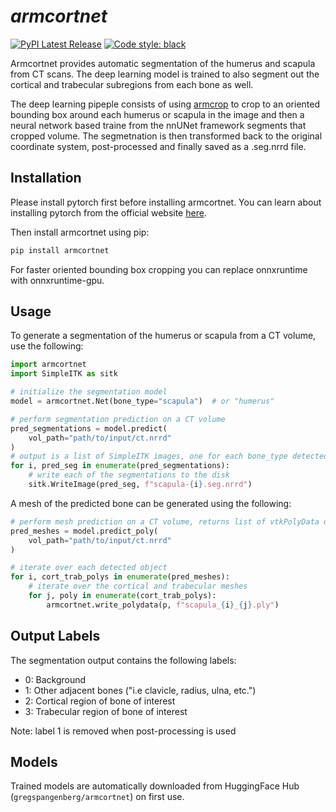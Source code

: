 # *armcortnet*
[![PyPI Latest Release](https://img.shields.io/pypi/v/armcortnet.svg)](https://pypi.org/project/armcortnet)
[![Code style: black](https://img.shields.io/badge/code%20style-black-000000.svg)](https://github.com/psf/black)


Armcortnet provides automatic segmentation of the humerus and scapula from CT scans. The deep learning model is trained to also segment out the cortical and trabecular subregions from each bone as well.


The deep learning pipeple consists of using [armcrop](https://pypi.org/project/armcrop/) to crop to an oriented bounding box around each humerus or scapula in the image and then a neural network based traine from the nnUNet framework segments that cropped volume. The segmetnation is then transformed back to the original coordinate system, post-processed and finally saved as a .seg.nrrd file.

## Installation
Please install pytorch first before installing armcortnet. You can learn about installing pytorch from the official website [here](https://pytorch.org/get-started/locally/).

Then install armcortnet using pip:
```bash
pip install armcortnet
```
For faster oriented bounding box cropping you can replace onnxruntime with onnxruntime-gpu.

## Usage
To generate a segmentation of the humerus or scapula from a CT volume, use the following:
```python
import armcortnet
import SimpleITK as sitk

# initialize the segmentation model
model = armcortnet.Net(bone_type="scapula")  # or "humerus"

# perform segmentation prediction on a CT volume
pred_segmentations = model.predict(
    vol_path="path/to/input/ct.nrrd"
)
# output is a list of SimpleITK images, one for each bone_type detected in the CT
for i, pred_seg in enumerate(pred_segmentations):
    # write each of the segmentations to the disk
    sitk.WriteImage(pred_seg, f"scapula-{i}.seg.nrrd")

```
A mesh of the predicted bone can be generated using the following:
```python
# perform mesh prediction on a CT volume, returns list of vtkPolyData objects
pred_meshes = model.predict_poly(
    vol_path="path/to/input/ct.nrrd"
)

# iterate over each detected object
for i, cort_trab_polys in enumerate(pred_meshes):
    # iterate over the cortical and trabecular meshes
    for j, poly in enumerate(cort_trab_polys):
        armcortnet.write_polydata(p, f"scapula_{i}_{j}.ply")
```


## Output Labels

The segmentation output contains the following labels:
- 0: Background
- 1: Other adjacent bones ("i.e clavicle, radius, ulna, etc.")
- 2: Cortical region of bone of interest
- 3: Trabecular region of bone of interest

Note: label 1 is removed when post-processing is used

## Models
Trained models are automatically downloaded from HuggingFace Hub (`gregspangenberg/armcortnet`) on first use.

